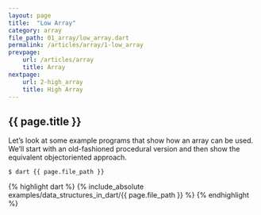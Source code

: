 ```yaml
---
layout: page
title:  "Low Array"
category: array
file_path: 01_array/low_array.dart
permalink: /articles/array/1-low_array
prevpage: 
    url: /articles/array
    title: Array
nextpage: 
    url: 2-high_array
    title: High Array
---
```


## {{ page.title }}

Let’s look at some example programs that show how an array can be used. 
We’ll start with an old-fashioned procedural version and then show the equivalent objectoriented approach.

```terminal
$ dart {{ page.file_path }}
```

{% highlight dart %}
{% include_absolute examples/data_structures_in_dart/{{ page.file_path }} %}
{% endhighlight %}
